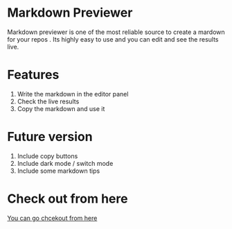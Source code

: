 # Markdown Previewer

Markdown previewer is one of the most reliable source to create a mardown for your repos . Its highly easy to use  and you can edit and see the results live.

# Features
1. Write the markdown in the editor panel
2. Check the live results
3. Copy the markdown and use it

# Future version 
1. Include copy buttons
2. Include dark mode / switch mode
3. Include some markdown tips 

# Check out from here
[You can go chcekout from here ](https://markdown-live-previewer.netlify.app/)
